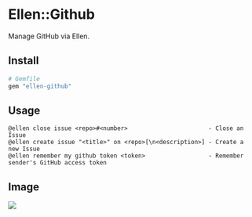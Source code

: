 # Ellen::Github
Manage GitHub via Ellen.

## Install
```ruby
# Gemfile
gem "ellen-github"
```

## Usage
```
@ellen close issue <repo>#<number>                       - Close an Issue
@ellen create issue "<title>" on <repo>[\n<description>] - Create a new Issue
@ellen remember my github token <token>                  - Remember sender's GitHub access token
```

## Image
![](https://raw.githubusercontent.com/r7kamura/ellen-github/master/images/screenshot.png)
